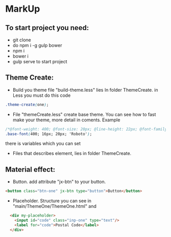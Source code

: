 MarkUp
======================


To start project you need: 
-----

* git clone
* do npm i -g gulp bower
* npm i
* bower i
* gulp serve to start project

Theme Create:
-----

* Build you theme file "build-theme.less" lies In folder ThemeCreate. in Less you must do this code
```css
.theme-create(one);
```
* File "themeCreate.less" create base theme. You can see how to fast make your theme, more detail in coments. Example
```css
/*@font-weight: 400; @font-size: 20px; @line-height: 22px; @font-family: 'Roboto'*/
.base-font(400; 16px; 20px; 'Roboto');
```
there is variables which you can set
* Files that describes element, lies in folder ThemeCreate.

Material effect:
-----

* Button. add attribute "jx-btn" to your button. 
```html
<button class="btn-one" jx-btn type="button">Button</button>
```
* Placeholder. Structure you can see in "main/ThemeOne/ThemeOne.html" and
```html
  <div my-placeholder>
    <input id="code" class="inp-one" type="text"/>
    <label for="code">Postal Code</label>
  </div>
```
    

